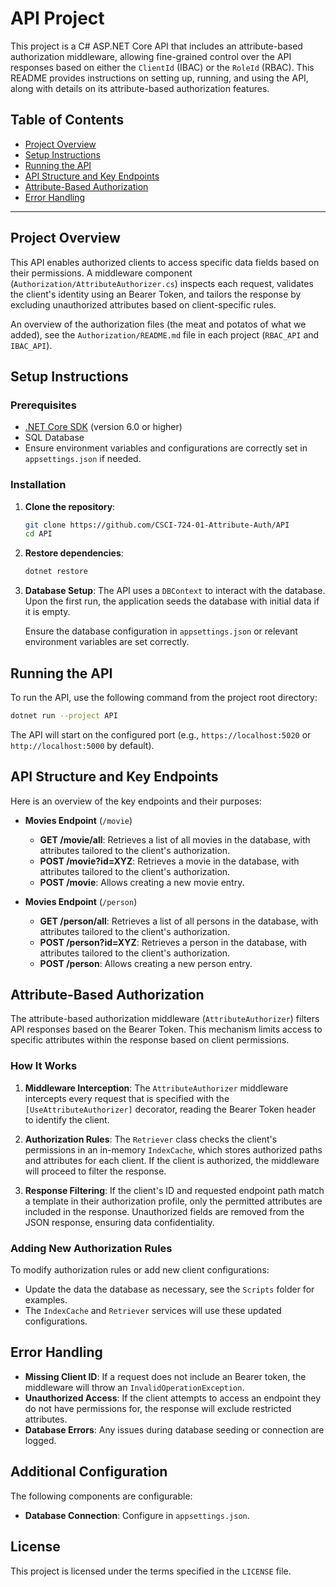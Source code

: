 # API Project

This project is a C# ASP.NET Core API that includes an attribute-based authorization middleware, allowing fine-grained control over the API responses based on either the `ClientId` (IBAC) or the `RoleId` (RBAC). This README provides instructions on setting up, running, and using the API, along with details on its attribute-based authorization features.

## Table of Contents
- [Project Overview](#project-overview)
- [Setup Instructions](#setup-instructions)
- [Running the API](#running-the-api)
- [API Structure and Key Endpoints](#api-structure-and-key-endpoints)
- [Attribute-Based Authorization](#attribute-based-authorization)
- [Error Handling](#error-handling)

---

## Project Overview

This API enables authorized clients to access specific data fields based on their permissions. A middleware component (`Authorization/AttributeAuthorizer.cs`) inspects each request, validates the client's identity using an Bearer Token, and tailors the response by excluding unauthorized attributes based on client-specific rules.

An overview of the authorization files (the meat and potatos of what we added), see the `Authorization/README.md` file in each project (`RBAC_API` and `IBAC_API`).

## Setup Instructions

### Prerequisites

- [.NET Core SDK](https://dotnet.microsoft.com/download) (version 6.0 or higher)
- SQL Database
- Ensure environment variables and configurations are correctly set in `appsettings.json` if needed.

### Installation

1. **Clone the repository**:
   ```bash
   git clone https://github.com/CSCI-724-01-Attribute-Auth/API
   cd API
   ```

2. **Restore dependencies**:
   ```bash
   dotnet restore
   ```

3. **Database Setup**:
   The API uses a `DBContext` to interact with the database. Upon the first run, the application seeds the database with initial data if it is empty.

   Ensure the database configuration in `appsettings.json` or relevant environment variables are set correctly.

## Running the API

To run the API, use the following command from the project root directory:

```bash
dotnet run --project API
```

The API will start on the configured port (e.g., `https://localhost:5020` or `http://localhost:5000` by default).

## API Structure and Key Endpoints

Here is an overview of the key endpoints and their purposes:

- **Movies Endpoint** (`/movie`)
  - **GET /movie/all**: Retrieves a list of all movies in the database, with attributes tailored to the client's authorization.
  - **POST /movie?id=XYZ**: Retrieves a movie in the database, with attributes tailored to the client's authorization.
  - **POST /movie**: Allows creating a new movie entry.

- **Movies Endpoint** (`/person`)
  - **GET /person/all**: Retrieves a list of all persons in the database, with attributes tailored to the client's authorization.
  - **POST /person?id=XYZ**: Retrieves a person in the database, with attributes tailored to the client's authorization.
  - **POST /person**: Allows creating a new person entry.

## Attribute-Based Authorization

The attribute-based authorization middleware (`AttributeAuthorizer`) filters API responses based on the Bearer Token. This mechanism limits access to specific attributes within the response based on client permissions.

### How It Works

1. **Middleware Interception**: The `AttributeAuthorizer` middleware intercepts every request that is specified with the `[UseAttributeAuthorizer]` decorator, reading the Bearer Token header to identify the client.
   
2. **Authorization Rules**: The `Retriever` class checks the client's permissions in an in-memory `IndexCache`, which stores authorized paths and attributes for each client. If the client is authorized, the middleware will proceed to filter the response.

3. **Response Filtering**: If the client's ID and requested endpoint path match a template in their authorization profile, only the permitted attributes are included in the response. Unauthorized fields are removed from the JSON response, ensuring data confidentiality.

### Adding New Authorization Rules

To modify authorization rules or add new client configurations:
- Update the data the database as necessary, see the `Scripts` folder for examples.
- The `IndexCache` and `Retriever` services will use these updated configurations.

## Error Handling

- **Missing Client ID**: If a request does not include an Bearer token, the middleware will throw an `InvalidOperationException`.
- **Unauthorized Access**: If the client attempts to access an endpoint they do not have permissions for, the response will exclude restricted attributes.
- **Database Errors**: Any issues during database seeding or connection are logged.

## Additional Configuration

The following components are configurable:
- **Database Connection**: Configure in `appsettings.json`.

## License

This project is licensed under the terms specified in the `LICENSE` file.